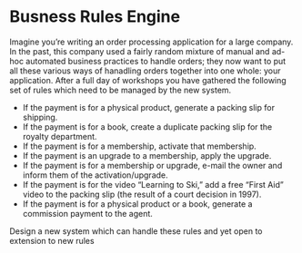 # Busness Rules Engine
Imagine you’re writing an order processing application for a large company. 
In the past, this company used a fairly random mixture of manual and ad-hoc automated business practices to handle orders; 
they now want to put all these various ways of hanadling orders together into one whole: your application. 
After a full day of workshops you have gathered the following set of rules which need to be managed by the new system.
-	If the payment is for a physical product, generate a packing slip for shipping.
-	If the payment is for a book, create a duplicate packing slip for the royalty department.
-	If the payment is for a membership, activate that membership.
-	If the payment is an upgrade to a membership, apply the upgrade.
-	If the payment is for a membership or upgrade, e-mail the owner and inform them of the activation/upgrade.
-	If the payment is for the video “Learning to Ski,” add a free “First Aid” video to the packing slip (the result of a court decision in 1997).
-	If the payment is for a physical product or a book, generate a commission payment to the agent. 

Design a new system which can handle these rules and yet open to extension to new rules